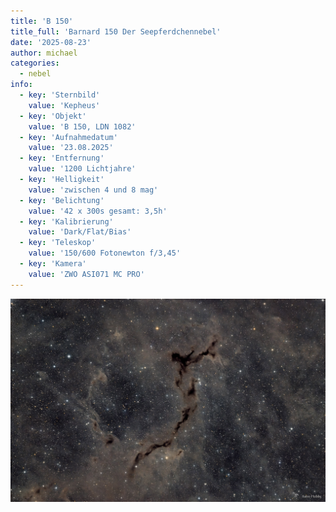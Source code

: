 ```yaml
---
title: 'B 150'
title_full: 'Barnard 150 Der Seepferdchennebel'
date: '2025-08-23'
author: michael
categories:
  - nebel
info:
  - key: 'Sternbild'
    value: 'Kepheus'
  - key: 'Objekt'
    value: 'B 150, LDN 1082'
  - key: 'Aufnahmedatum'
    value: '23.08.2025'
  - key: 'Entfernung'
    value: '1200 Lichtjahre' 
  - key: 'Helligkeit'
    value: 'zwischen 4 und 8 mag'
  - key: 'Belichtung'
    value: '42 x 300s gesamt: 3,5h'
  - key: 'Kalibrierung'
    value: 'Dark/Flat/Bias'
  - key: 'Teleskop'
    value: '150/600 Fotonewton f/3,45'
  - key: 'Kamera'
    value: 'ZWO ASI071 MC PRO'
---
```


![B-150](header.jpg 'B150')
